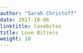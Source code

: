 ```yaml
---
author: "Sarah Christoff"
date: 2017-10-06
linktitle: lovebites
title: Love Bit(e)s
weight: 10
---
```


<!DOCTYPE html><html><head><meta http-equiv="Content-Type" content="text/html; charset=utf-8"><title>Love Bit(e)s</title><style>
      * {
        font-family: Georgia, Cambria, "Times New Roman", Times, serif;
      }
      html, body {
        margin: 0;
        padding: 0;
      }
      h1 {
        font-size: 50px;
        margin-bottom: 17px;
        color: #333;
      }
      h2 {
        font-size: 24px;
        line-height: 1.6;
        margin: 30px 0 0 0;
        margin-bottom: 18px;
        margin-top: 33px;
        color: #333;
      }
      h3 {
        font-size: 30px;
        margin: 10px 0 20px 0;
        color: #333;
      }
      header {
        width: 640px;
        margin: auto;
      }
      section {
        width: 640px;
        margin: auto;
      }
      section p {
        margin-bottom: 27px;
        font-size: 20px;
        line-height: 1.6;
        color: #333;
      }
      section img {
        max-width: 640px;
      }
      footer {
        padding: 0 20px;
        margin: 50px 0;
        text-align: center;
        font-size: 12px;
      }
      .aspectRatioPlaceholder {
        max-width: auto !important;
        max-height: auto !important;
      }
      .aspectRatioPlaceholder-fill {
        padding-bottom: 0 !important;
      }
      header,
      section[data-field=subtitle] {
        display: none;
      }
      </style></head><body><article class="h-entry">
<header>
<h1 class="p-name">Love Bit(e)s</h1>
</header>
<section data-field="body" class="e-content">
<section name="5509" class="section section--body section--first section--last"><div class="section-divider"><hr class="section-divider"></div><div class="section-content"><div class="section-inner sectionLayout--insetColumn"><h3 name="b485" id="b485" class="graf graf--h3 graf--leading graf--title">Love Bit(e)s</h3><p name="ecbd" id="ecbd" class="graf graf--p graf-after--h3">Currently Reading: The Manga Guide to Microprocessors, The Manga Guide to Electricity, The Little Schemer</p><p name="e59c" id="e59c" class="graf graf--p graf-after--p">In my previous post, <a href="https://catonacomputer.com/black-magic-computers/" data-href="https://catonacomputer.com/black-magic-computers/" class="markup--anchor markup--p-anchor" rel="noopener" target="_blank">Black Magic Computers</a>, I talked about semiconductors, transistors, logic gates, and more. This will hopefully build upon that post, as I talk about binary arithmetic.</p><h4 name="7a3e" id="7a3e" class="graf graf--h4 graf-after--p">So, what is a bit?</h4><p name="ce49" id="ce49" class="graf graf--p graf-after--h4">The dictionary definition of a bit is “a small piece, part, or quantity of something”, but we also have heard bit in computing a lot. A bit is short for binary digit and is the smallest unit of data that a computer uses. It has a value of either a 0 or a 1.</p><p name="6f83" id="6f83" class="graf graf--p graf-after--p">I like to think of them as the computer world’s version of atoms.</p><figure name="3393" id="3393" class="graf graf--figure graf-after--p"><div class="aspectRatioPlaceholder is-locked" style="max-width: 650px; max-height: 366px;"><div class="aspectRatioPlaceholder-fill" style="padding-bottom: 56.3%;"></div><img class="graf-image" data-image-id="0*2wJFkhgl_IY7rOO7.jpg" data-width="650" data-height="366" data-external-src="https://transmissionsmedia.com/wp-content/uploads/2013/01/206868-binary-code-hacking.jpg" src="https://cdn-images-1.medium.com/max/800/0*2wJFkhgl_IY7rOO7.jpg"></div></figure><p name="f3d3" id="f3d3" class="graf graf--p graf-after--figure">A bit represents either high voltage* (on), which is a 1, or low voltage (off) which is a 0.</p><p name="d162" id="d162" class="graf graf--p graf-after--p"><em class="markup--em markup--p-em">*Voltage is the measurement of volts. Volts are the difference from high to low potential. Check out this </em><a href="https://www.khanacademy.org/science/physics/electric-charge-electric-force-and-voltage/electric-potential-voltage/v/voltage" data-href="https://www.khanacademy.org/science/physics/electric-charge-electric-force-and-voltage/electric-potential-voltage/v/voltage" class="markup--anchor markup--p-anchor" rel="noopener" target="_blank"><em class="markup--em markup--p-em">Khan Academy video</em></a><em class="markup--em markup--p-em"> for more information:</em></p><figure name="8d05" id="8d05" class="graf graf--figure graf-after--p"><div class="aspectRatioPlaceholder is-locked" style="max-width: 361px; max-height: 449px;"><div class="aspectRatioPlaceholder-fill" style="padding-bottom: 124.4%;"></div><img class="graf-image" data-image-id="0*39MTRUnqTP_tJbB6.png" data-width="361" data-height="449" data-external-src="https://www.wirebiters.com/wp-content/uploads/2014/01/binary-hexadecimal-decimal-chart.png" src="https://cdn-images-1.medium.com/max/800/0*39MTRUnqTP_tJbB6.png"></div></figure><p name="9901" id="9901" class="graf graf--p graf-after--figure">(Ignoring Hexadecimal for now)</p><p name="458c" id="458c" class="graf graf--p graf-after--p">Normally, we use the decimal number system (base 10 notation), but you can do calculations with binary (base two notation) digits as well!</p><p name="d0e3" id="d0e3" class="graf graf--p graf-after--p">If we have a decimal number, such as 205, it could also be expressed as two one hundreds, zero tens, and five ones. The key words being the “places” we use, ones, tens, hundreds, etc. This is what makes it base ten notation.</p><p name="26cf" id="26cf" class="graf graf--p graf-after--p">If we make those smaller and bring it down to base two, having our places be ones, twos, fours, ands eights, we would be using base two notation.</p><p name="84ad" id="84ad" class="graf graf--p graf-after--p">In binary we can use this to express digits like such:</p><pre name="85ed" id="85ed" class="graf graf--pre graf-after--p">Place:   8  4  2  1 <br>Binary:  1  0  1  1 =&gt; 11</pre><p name="f473" id="f473" class="graf graf--p graf-after--pre">In this example we are counting all the places of the ones, or 8 + 2 + 1, which equals 11!</p><h4 name="dcc0" id="dcc0" class="graf graf--h4 graf-after--p">Binary Addition</h4><p name="fe77" id="fe77" class="graf graf--p graf-after--h4">First, starting off adding two bits we get a table that looks like this:</p><pre name="c175" id="c175" class="graf graf--pre graf-after--p">0 + 0 = 0<br>0 + 1 = 1<br>1 + 0 = 1<br>1 + 1 = 10</pre><p name="63a8" id="63a8" class="graf graf--p graf-after--pre">The last one is the most important to look at, which is 1 + 1 = 1 0. The 1 in the 1 0 is carried over from the previous place.</p><p name="e9c3" id="e9c3" class="graf graf--p graf-after--p">Trying out four bit addition, we could do something such as :</p><pre name="db33" id="db33" class="graf graf--pre graf-after--p">0 1 1 1 =&gt; 7 <br>+ 0 0 1 0 =&gt; 2<br>  1   1  <br>  1 0 0 1 =&gt; 9</pre><h4 name="32c7" id="32c7" class="graf graf--h4 graf-after--pre">Binary Subtraction</h4><p name="5f02" id="5f02" class="graf graf--p graf-after--h4">Binary uses a technique called <em class="markup--em markup--p-em">Two’s Complement</em> to create negative values. To get Two’s complement of an integer you can write out the binary, invert the digits, and then add one.</p><p name="f76e" id="f76e" class="graf graf--p graf-after--p">If we wanted negative seven:</p><pre name="16b4" id="16b4" class="graf graf--pre graf-after--p">0 1 1 1 = 7</pre><pre name="0fed" id="0fed" class="graf graf--pre graf-after--pre">1 0 0 0 = the inversion of 7<br>+     1<br>1 0 0 1 =&gt; -7 / 9</pre><p name="a91e" id="a91e" class="graf graf--p graf-after--pre">You may be saying “but that is nine!”, and you’d be right. But, let’s put this in an equation.</p><pre name="065d" id="065d" class="graf graf--pre graf-after--p">0 1 1 1 = 7<br>+   ( 1 0 0 1 ) = -7 <br>     0 0 0 0</pre><p name="d610" id="d610" class="graf graf--p graf-after--pre">The signature of the integer is dependent on where it is at in the equation. Here we can see it is negative seven since it is on the bottom, and if the equation were flipped, it would be a nine. Typically, the larger number resides on top, which is how we can find the signature of the integer by learning the top integer.</p><p name="b166" id="b166" class="graf graf--p graf-after--p">The last important thing to be covered is overflow. When doing four bit, two bit, or any digit math, your answer should be the amount of digits of the math type you’re doing. Above we are doing four bit addition, even though there is a carry in that problem, and the full answer is 1 0 0 0 0, we ignore that 1 since it flows past four digits.</p><p name="dc70" id="dc70" class="graf graf--p graf-after--p graf--trailing">My current goals are to figure out the best way to learn Python for me, I’ve been trying a mixture of Codewars and reading, but none of it really sticks. I’ve been told repetitively that someday it “clicks” though. If you have any good videos or reading recommendations, send them my way!</p></div></div></section>
</section>